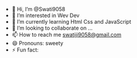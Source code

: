 - 👋 Hi, I’m @Swati9058
- 👀 I’m interested in Wev Dev
- 🌱 I’m currently learning Html Css and JavaScript
- 💞️ I’m looking to collaborate on ...
- 📫 How to reach me swatiji9058@gmail.com
- 😄 Pronouns: sweety
- ⚡ Fun fact: 

<!---
Swati9058/Swati9058 is a ✨ special ✨ repository because its `README.md` (this file) appears on your GitHub profile.
You can click the Preview link to take a look at your changes.
--->
